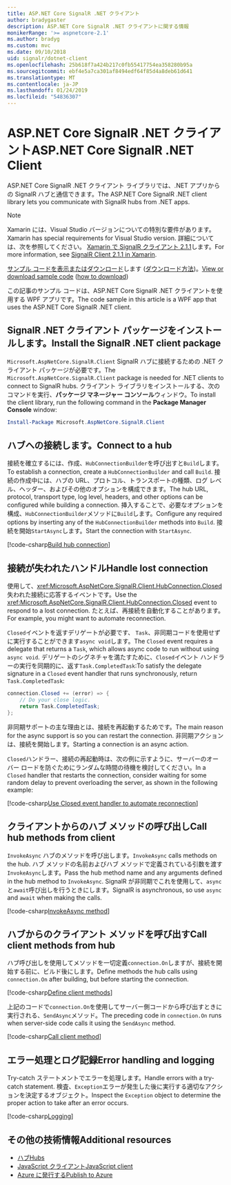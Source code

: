 ```yaml
---
title: ASP.NET Core SignalR .NET クライアント
author: bradygaster
description: ASP.NET Core SignalR .NET クライアントに関する情報
monikerRange: '>= aspnetcore-2.1'
ms.author: bradyg
ms.custom: mvc
ms.date: 09/10/2018
uid: signalr/dotnet-client
ms.openlocfilehash: 25b618f7a424b217c0fb55417754ea358280b95a
ms.sourcegitcommit: ebf4e5a7ca301af8494edf64f85d4a8deb61d641
ms.translationtype: MT
ms.contentlocale: ja-JP
ms.lasthandoff: 01/24/2019
ms.locfileid: "54836307"
---
```

# <a name="aspnet-core-signalr-net-client"></a><span data-ttu-id="e9903-103">ASP.NET Core SignalR .NET クライアント</span><span class="sxs-lookup"><span data-stu-id="e9903-103">ASP.NET Core SignalR .NET Client</span></span>

<span data-ttu-id="e9903-104">ASP.NET Core SignalR .NET クライアント ライブラリでは、.NET アプリからの SignalR ハブと通信できます。</span><span class="sxs-lookup"><span data-stu-id="e9903-104">The ASP.NET Core SignalR .NET client library lets you communicate with SignalR hubs from .NET apps.</span></span>

> [!NOTE]
> <span data-ttu-id="e9903-105">Xamarin には、Visual Studio バージョンについての特別な要件があります。</span><span class="sxs-lookup"><span data-stu-id="e9903-105">Xamarin has special requirements for Visual Studio version.</span></span> <span data-ttu-id="e9903-106">詳細については、次を参照してください。 [Xamarin で SignalR クライアント 2.1.1](https://github.com/aspnet/Announcements/issues/305)します。</span><span class="sxs-lookup"><span data-stu-id="e9903-106">For more information, see [SignalR Client 2.1.1 in Xamarin](https://github.com/aspnet/Announcements/issues/305).</span></span>

<span data-ttu-id="e9903-107">[サンプル コードを表示またはダウンロード](https://github.com/aspnet/Docs/tree/master/aspnetcore/signalr/dotnet-client/sample)します ([ダウンロード方法](xref:index#how-to-download-a-sample))。</span><span class="sxs-lookup"><span data-stu-id="e9903-107">[View or download sample code](https://github.com/aspnet/Docs/tree/master/aspnetcore/signalr/dotnet-client/sample) ([how to download](xref:index#how-to-download-a-sample))</span></span>

<span data-ttu-id="e9903-108">この記事のサンプル コードは、ASP.NET Core SignalR .NET クライアントを使用する WPF アプリです。</span><span class="sxs-lookup"><span data-stu-id="e9903-108">The code sample in this article is a WPF app that uses the ASP.NET Core SignalR .NET client.</span></span>

## <a name="install-the-signalr-net-client-package"></a><span data-ttu-id="e9903-109">SignalR .NET クライアント パッケージをインストールします。</span><span class="sxs-lookup"><span data-stu-id="e9903-109">Install the SignalR .NET client package</span></span>

<span data-ttu-id="e9903-110">`Microsoft.AspNetCore.SignalR.Client` SignalR ハブに接続するための .NET クライアント パッケージが必要です。</span><span class="sxs-lookup"><span data-stu-id="e9903-110">The `Microsoft.AspNetCore.SignalR.Client` package is needed for .NET clients to connect to SignalR hubs.</span></span> <span data-ttu-id="e9903-111">クライアント ライブラリをインストールする、次のコマンドを実行、**パッケージ マネージャー コンソール**ウィンドウ。</span><span class="sxs-lookup"><span data-stu-id="e9903-111">To install the client library, run the following command in the **Package Manager Console** window:</span></span>

```powershell
Install-Package Microsoft.AspNetCore.SignalR.Client
```

## <a name="connect-to-a-hub"></a><span data-ttu-id="e9903-112">ハブへの接続します。</span><span class="sxs-lookup"><span data-stu-id="e9903-112">Connect to a hub</span></span>

<span data-ttu-id="e9903-113">接続を確立するには、作成、`HubConnectionBuilder`を呼び出すと`Build`します。</span><span class="sxs-lookup"><span data-stu-id="e9903-113">To establish a connection, create a `HubConnectionBuilder` and call `Build`.</span></span> <span data-ttu-id="e9903-114">接続の作成中には、ハブの URL、プロトコル、トランスポートの種類、ログ レベル、ヘッダー、およびその他のオプションを構成できます。</span><span class="sxs-lookup"><span data-stu-id="e9903-114">The hub URL, protocol, transport type, log level, headers, and other options can be configured while building a connection.</span></span> <span data-ttu-id="e9903-115">挿入することで、必要なオプションを構成、`HubConnectionBuilder`メソッドに`Build`します。</span><span class="sxs-lookup"><span data-stu-id="e9903-115">Configure any required options by inserting any of the `HubConnectionBuilder` methods into `Build`.</span></span> <span data-ttu-id="e9903-116">接続を開始`StartAsync`します。</span><span class="sxs-lookup"><span data-stu-id="e9903-116">Start the connection with `StartAsync`.</span></span>

[!code-csharp[Build hub connection](dotnet-client/sample/signalrchatclient/MainWindow.xaml.cs?name=snippet_MainWindowClass&highlight=15-17,39)]

## <a name="handle-lost-connection"></a><span data-ttu-id="e9903-117">接続が失われたハンドル</span><span class="sxs-lookup"><span data-stu-id="e9903-117">Handle lost connection</span></span>

<span data-ttu-id="e9903-118">使用して、<xref:Microsoft.AspNetCore.SignalR.Client.HubConnection.Closed>失われた接続に応答するイベントです。</span><span class="sxs-lookup"><span data-stu-id="e9903-118">Use the <xref:Microsoft.AspNetCore.SignalR.Client.HubConnection.Closed> event to respond to a lost connection.</span></span> <span data-ttu-id="e9903-119">たとえば、再接続を自動化することがあります。</span><span class="sxs-lookup"><span data-stu-id="e9903-119">For example, you might want to automate reconnection.</span></span>

<span data-ttu-id="e9903-120">`Closed`イベントを返すデリゲートが必要です、 `Task`、非同期コードを使用せずに実行することができます`async void`します。</span><span class="sxs-lookup"><span data-stu-id="e9903-120">The `Closed` event requires a delegate that returns a `Task`, which allows async code to run without using `async void`.</span></span> <span data-ttu-id="e9903-121">デリゲートのシグネチャを満たすために、`Closed`イベント ハンドラーの実行を同期的に、返す`Task.CompletedTask`:</span><span class="sxs-lookup"><span data-stu-id="e9903-121">To satisfy the delegate signature in a `Closed` event handler that runs synchronously, return `Task.CompletedTask`:</span></span>

```csharp
connection.Closed += (error) => {
    // Do your close logic.
    return Task.CompletedTask;
};
```

<span data-ttu-id="e9903-122">非同期サポートの主な理由とは、接続を再起動するためです。</span><span class="sxs-lookup"><span data-stu-id="e9903-122">The main reason for the async support is so you can restart the connection.</span></span> <span data-ttu-id="e9903-123">非同期アクションは、接続を開始します。</span><span class="sxs-lookup"><span data-stu-id="e9903-123">Starting a connection is an async action.</span></span>

<span data-ttu-id="e9903-124">`Closed`ハンドラー、接続の再起動時は、次の例に示すように、サーバーのオーバー ロードを防ぐためにランダムな時間の待機を検討してください。</span><span class="sxs-lookup"><span data-stu-id="e9903-124">In a `Closed` handler that restarts the connection, consider waiting for some random delay to prevent overloading the server, as shown in the following example:</span></span>

[!code-csharp[Use Closed event handler to automate reconnection](dotnet-client/sample/signalrchatclient/MainWindow.xaml.cs?name=snippet_ClosedRestart)]

## <a name="call-hub-methods-from-client"></a><span data-ttu-id="e9903-125">クライアントからのハブ メソッドの呼び出し</span><span class="sxs-lookup"><span data-stu-id="e9903-125">Call hub methods from client</span></span>

<span data-ttu-id="e9903-126">`InvokeAsync` ハブのメソッドを呼び出します。</span><span class="sxs-lookup"><span data-stu-id="e9903-126">`InvokeAsync` calls methods on the hub.</span></span> <span data-ttu-id="e9903-127">ハブ メソッドの名前およびハブ メソッドで定義されている引数を渡す`InvokeAsync`します。</span><span class="sxs-lookup"><span data-stu-id="e9903-127">Pass the hub method name and any arguments defined in the hub method to `InvokeAsync`.</span></span> <span data-ttu-id="e9903-128">SignalR が非同期でこれを使用して、`async`と`await`呼び出しを行うときにします。</span><span class="sxs-lookup"><span data-stu-id="e9903-128">SignalR is asynchronous, so use `async` and `await` when making the calls.</span></span>

[!code-csharp[InvokeAsync method](dotnet-client/sample/signalrchatclient/MainWindow.xaml.cs?name=snippet_InvokeAsync)]

## <a name="call-client-methods-from-hub"></a><span data-ttu-id="e9903-129">ハブからのクライアント メソッドを呼び出す</span><span class="sxs-lookup"><span data-stu-id="e9903-129">Call client methods from hub</span></span>

<span data-ttu-id="e9903-130">ハブ呼び出しを使用してメソッドを一切定義`connection.On`しますが、接続を開始する前に、ビルド後にします。</span><span class="sxs-lookup"><span data-stu-id="e9903-130">Define methods the hub calls using `connection.On` after building, but before starting the connection.</span></span>

[!code-csharp[Define client methods](dotnet-client/sample/signalrchatclient/MainWindow.xaml.cs?name=snippet_ConnectionOn)]

<span data-ttu-id="e9903-131">上記のコードで`connection.On`を使用してサーバー側コードから呼び出すときに実行される、`SendAsync`メソッド。</span><span class="sxs-lookup"><span data-stu-id="e9903-131">The preceding code in `connection.On` runs when server-side code calls it using the `SendAsync` method.</span></span>

[!code-csharp[Call client method](dotnet-client/sample/signalrchat/hubs/chathub.cs?name=snippet_SendMessage)]

## <a name="error-handling-and-logging"></a><span data-ttu-id="e9903-132">エラー処理とログ記録</span><span class="sxs-lookup"><span data-stu-id="e9903-132">Error handling and logging</span></span>

<span data-ttu-id="e9903-133">Try-catch ステートメントでエラーを処理します。</span><span class="sxs-lookup"><span data-stu-id="e9903-133">Handle errors with a try-catch statement.</span></span> <span data-ttu-id="e9903-134">検査、`Exception`エラーが発生した後に実行する適切なアクションを決定するオブジェクト。</span><span class="sxs-lookup"><span data-stu-id="e9903-134">Inspect the `Exception` object to determine the proper action to take after an error occurs.</span></span>

[!code-csharp[Logging](dotnet-client/sample/signalrchatclient/MainWindow.xaml.cs?name=snippet_ErrorHandling)]

## <a name="additional-resources"></a><span data-ttu-id="e9903-135">その他の技術情報</span><span class="sxs-lookup"><span data-stu-id="e9903-135">Additional resources</span></span>

* [<span data-ttu-id="e9903-136">ハブ</span><span class="sxs-lookup"><span data-stu-id="e9903-136">Hubs</span></span>](xref:signalr/hubs)
* [<span data-ttu-id="e9903-137">JavaScript クライアント</span><span class="sxs-lookup"><span data-stu-id="e9903-137">JavaScript client</span></span>](xref:signalr/javascript-client)
* [<span data-ttu-id="e9903-138">Azure に発行する</span><span class="sxs-lookup"><span data-stu-id="e9903-138">Publish to Azure</span></span>](xref:signalr/publish-to-azure-web-app)
